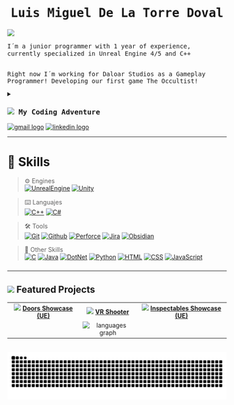# <div align="center"> <samp>Luis Miguel De La Torre Doval </samp></div>

 <a href="https://theoccultist.com"><img align="center" width="1050px" src="https://theoccultist.com/wp-content/uploads/2024/08/TheOccultist-cover-logo.jpg" /></a>
 
<samp>
I´m a junior programmer with 1 year of experience, currently specialized in Unreal Engine 4/5 and C++<br /><br />

Right now I´m working for Daloar Studios as a Gameplay Programmer! Developing our first game The Occultist!
<details>
  <summary><h3><img src="https://github.com/TheDudeThatCode/TheDudeThatCode/blob/master/Assets/Developer.gif" width="45" /> My Coding Adventure</h3></summary>
I started studying code as a software developer, it quickly felt boring to me since all I ended up doing were softwares that were useful and actually functional, but didn´t feel like a "creation" to me. That´s when I discovered ✨GAME ENGINES✨ and decided to give Unity a try. It amazed me how fascinating it was to write a bit of code and then, all of a sudden, I had created something alive(ish?)!. I decided to keep on studying and made a Master´s Degree on Videogame Programming, suffered Unreal Engine´s wrath and, after long months of learning and practicing, ended up loving it!. Right now I´m working hard to improve myself, learn new technologies and achieve new goals.<br /><br />
</details>
</samp>

<div align="left">
  <a href="mailto:gamedevlui@gmail.com"><img src="https://img.shields.io/static/v1?message=Gmail&logo=gmail&label=&color=D14836&logoColor=white&labelColor=&style=for-the-badge" height="35" alt="gmail logo"  /></a>
  <a href="https://www.linkedin.com/in/luismigueldelatorredoval/"><img src="https://img.shields.io/static/v1?message=LinkedIn&logo=linkedin&label=&color=0077B5&logoColor=white&labelColor=&style=for-the-badge" height="35" alt="linkedin logo"  /></a>
</div>

---

# 🧰 Skills

> ⚙️ Engines<br />
<a href="https://www.unrealengine.com/es-ES">![UnrealEngine](https://img.shields.io/badge/Unreal-0E1128?style=for-the-badge&logo=unrealengine)</a>
<a href="https://unity.com/es">![Unity](https://img.shields.io/badge/Unity-white?style=for-the-badge&logo=unity&logoColor=black)</a>

> ⌨️ Languajes<br />
<a href="https://en.wikipedia.org/wiki/C%2B%2B">![C++](https://img.shields.io/badge/C%2B%2B-%2300599C?style=for-the-badge&logo=cplusplus)</a>
<a href="https://en.wikipedia.org/wiki/C_Sharp">![C#](https://img.shields.io/badge/CSharp-%23A179DC?style=for-the-badge)</a>

> 🛠️ Tools<br />
<a href="https://git-scm.com">![Git](https://img.shields.io/badge/Git-%23F05032?style=for-the-badge&logo=git&logoColor=white)</a>
<a href="https://github.com">![Github](https://img.shields.io/badge/Github-%23181717?style=for-the-badge&logo=github)</a>
<a href="https://www.perforce.com/products/helix-core">![Perforce](https://img.shields.io/badge/Perforce-%23404040?style=for-the-badge&logo=perforce)</a>
<a href="https://www.atlassian.com/software/jira">![Jira](https://img.shields.io/badge/Jira-%230052CC?style=for-the-badge&logo=jira)</a>
<a href="https://obsidian.md">![Obsidian](https://img.shields.io/badge/Obsidian-%237C3AED?style=for-the-badge&logo=obsidian)</a>

> 🎒 Other Skills<br />
<a href="https://en.wikipedia.org/wiki/C_(lenguaje_de_programación)">![C](https://img.shields.io/badge/-%23A8B9CC?style=flat&logo=c&logoColor=white)</a>
<a href="https://www.java.com/es/">![Java](https://img.shields.io/badge/Java-%23DF0207?style=flat)</a>
<a href="https://dotnet.microsoft.com/es-es/">![DotNet](https://img.shields.io/badge/-%23512BD4?style=flat&logo=dotnet)</a>
<a href="https://www.python.org">![Python](https://img.shields.io/badge/-%233776AB?style=flat&logo=python&logoColor=white)</a>
<a href="https://en.wikipedia.org/wiki/HTML">![HTML](https://img.shields.io/badge/-%23E34F26?style=flat&logo=html5&logoColor=white)</a>
<a href="https://en.wikipedia.org/wiki/CSS">![CSS](https://img.shields.io/badge/-%231572B6?style=flat&logo=css3&logoColor=white)</a>
<a href="https://en.wikipedia.org/wiki/JavaScript">![JavaScript](https://img.shields.io/badge/-%23F7DF1E?style=flat&logo=javascript&logoColor=white)</a>

###

---

## <img src="https://media.giphy.com/media/Vv3whmM9XJpqE/giphy.gif" width="38"> Featured Projects
<table style="width:100%">
 <tr>
  <td align="center">
 	 <a href="https://github.com/GameDevLui/DoorsShowcase"><img src="https://github.com/user-attachments/assets/a6e81462-56d3-4058-b9fa-59895c92bae6"></a>
 	 <strong><a href="https://github.com/GameDevLui/DoorsShowcase">Doors Showcase (UE)</a></strong>
  </td>
  <td align="center">
   <a href="https://github.com/GameDevLui/VRShooter"><img src="https://github.com/user-attachments/assets/2a18c46b-3957-4c79-930e-8ff522ad517e"></a>
	  <strong><a href="https://github.com/GameDevLui/VRShooter">VR Shooter</a></strong>
	 </td>
  <td align="center">
	  <a href="https://github.com/GameDevLui/InspectablesShowcase"><img src="https://github.com/user-attachments/assets/c55ae499-c524-4444-8a45-7ad2e8e59219"></a>
	  <strong><a href="https://github.com/GameDevLui/InspectablesShowcase">Inspectables Showcase (UE)</a></strong>
	 </td>
 </tr>
 <tr>	
	 <td align="center">
  </td>
  <td align="center">
	  <div align="center">
    <img src="https://github-readme-stats.vercel.app/api/top-langs?username=GameDevLui&locale=en&hide_title=false&layout=compact&card_width=320&langs_count=5&theme=dracula&hide_border=false" height="150" alt="languages graph"  />
   </div>
  </td>
	 <td align="center">
  </td>
	</tr>
</table>



<br clear="both">

<img src="https://raw.githubusercontent.com/holic-x/holic-x/output/github-contribution-grid-snake-dark.svg" alt="Snake animation" />

###

